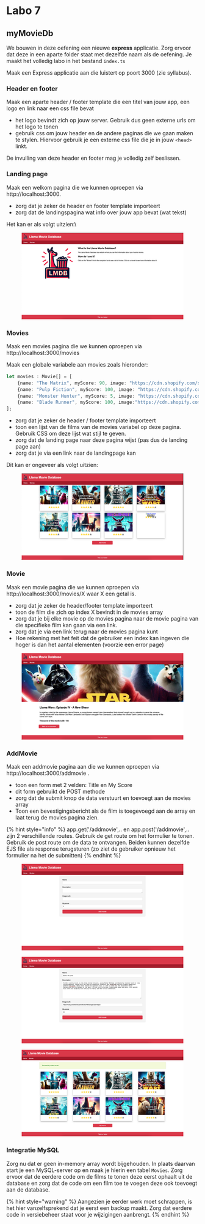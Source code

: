 # Labo 7

## myMovieDb

We bouwen in deze oefening een nieuwe **express** applicatie. Zorg ervoor dat deze in een aparte folder staat met dezelfde naam als de oefening. Je maakt het volledig labo in het bestand `index.ts`

Maak een Express applicatie aan die luistert op poort 3000 (zie syllabus).

### Header en footer

Maak een aparte header / footer template die een titel van jouw app, een logo en link naar een css file bevat

* het logo bevindt zich op jouw server. Gebruik dus geen externe urls om het logo te tonen
* gebruik css om jouw header en de andere paginas die we gaan maken te stylen. Hiervoor gebruik je een externe css file die je in jouw `<head>` linkt.

De invulling van deze header en footer mag je volledig zelf beslissen.&#x20;

### Landing page

Maak een welkom pagina die we kunnen oproepen via http://localhost:3000.&#x20;

* zorg dat je zeker de header en footer template importeert
* zorg dat de landingspagina wat info over jouw app bevat (wat tekst)

Het kan er als volgt uitzien:\


<figure><img src="../../.gitbook/assets/Screenshot 2023-04-17 at 22.49.12.png" alt=""><figcaption></figcaption></figure>

### Movies

Maak een movies pagina die we kunnen oproepen via http://localhost:3000/movies

Maak een globale variabele aan movies zoals hieronder:

```typescript
let movies : Movie[] = [
    {name: "The Matrix", myScore: 90, image: "https://cdn.shopify.com/s/files/1/0057/3728/3618/products/9fcc8387e9d47ab5af4318d7183f6d2b_19f7e1e1-3941-4c27-bad1-1f6dd70f35e0_480x.progressive.jpg?v=1573587594", description: ""},
    {name: "Pulp Fiction", myScore: 100, image: "https://cdn.shopify.com/s/files/1/0057/3728/3618/products/pulpfiction.2436_500x749.jpg?v=1620048742", description: ""},
    {name: "Monster Hunter", myScore: 5, image: "https://cdn.shopify.com/s/files/1/0057/3728/3618/products/monsterhunter.styleb.ar_500x749.jpg?v=1608660576", description: ""},
    {name: "Blade Runner", myScore: 100, image:"https://cdn.shopify.com/s/files/1/0057/3728/3618/products/d9f6067d2406a7cfbf42a5fc4ae4cd9d_8174831c-db77-4608-9ae2-44aca8f2a6f5_500x749.jpg?v=1573585461", description:""}
];
```

* zorg dat je zeker de header / footer template importeert
* toon een lijst van de films van de movies variabel op deze pagina. Gebruik CSS om deze lijst wat stijl te geven.
* zorg dat de landing page naar deze pagina wijst (pas dus de landing page aan)
* zorg dat je via een link naar de landingpage kan

Dit kan er ongeveer als volgt uitzien:

<figure><img src="../../.gitbook/assets/Screenshot 2023-04-17 at 22.49.56.png" alt=""><figcaption></figcaption></figure>

### Movie

Maak een movie pagina die we kunnen oproepen via http://localhost:3000/movies/X waar X een getal is.

* zorg dat je zeker de header/footer template importeert
* toon de film die zich op index X bevindt in de movies array
* zorg dat je bij elke movie op de movies pagina naar de movie pagina van die specifieke film kan gaan via een link.&#x20;
* zorg dat je via een link terug naar de movies pagina kunt
* Hoe rekening met het feit dat de gebruiker een index kan ingeven die hoger is dan het aantal elementen (voorzie een error page)

<figure><img src="../../.gitbook/assets/Screenshot 2023-04-17 at 22.51.34.png" alt=""><figcaption></figcaption></figure>

### AddMovie

Maak een addmovie pagina aan die we kunnen oproepen via http://localhost:3000/addmovie .

* toon een form met 2 velden: Title en My Score
* dit form gebruikt de POST methode
* zorg dat de submit knop de data verstuurt en toevoegt aan de movies array
* Toon een bevestigingsbericht als de film is toegevoegd aan de array en laat terug de movies pagina zien.

{% hint style="info" %}
app.get('/addmovie',.. en app.post('/addmovie',.. zijn 2 verschillende routes. Gebruik de get route om het formulier te tonen. Gebruik de post route om de data te ontvangen. Beiden kunnen dezelfde EJS file als response terugsturen (zo ziet de gebruiker opnieuw het formulier na het de submitten)
{% endhint %}

<figure><img src="../../.gitbook/assets/Screenshot 2023-04-17 at 22.52.46.png" alt=""><figcaption></figcaption></figure>

<figure><img src="../../.gitbook/assets/Screenshot 2023-04-17 at 22.57.41.png" alt=""><figcaption></figcaption></figure>

<figure><img src="../../.gitbook/assets/Screenshot 2023-04-17 at 23.00.33.png" alt=""><figcaption></figcaption></figure>

### Integratie MySQL

Zorg nu dat er geen in-memory array wordt bijgehouden. In plaats daarvan start je een MySQL-server op en maak je hierin een tabel `Movies`. Zorg ervoor dat de eerdere code om de films te tonen deze eerst ophaalt uit de database en zorg dat de code om een film toe te voegen deze ook toevoegt aan de database.

{% hint style="warning" %}
Aangezien je eerder werk moet schrappen, is het hier vanzelfsprekend dat je eerst een backup maakt. Zorg dat eerdere code in versiebeheer staat voor je wijzigingen aanbrengt.
{% endhint %}

